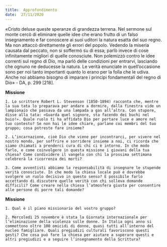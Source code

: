 ```yaml
---
title:  Approfondimento
date:  27/11/2020
---
```


«Cristo deluse queste speranze di grandezza terrena. Nel sermone sul monte cercò di eliminare quelle idee che erano frutto di un falso insegnamento e far conoscere ai suoi uditori la natura esatta del suo regno. Ma non attaccò direttamente gli errori del popolo. Vedendo la miseria causata dal peccato, non si soffermò su di essa; parlò invece di cose infinitamente migliori di quelle conosciute. Non polemizzò contro le idee correnti sul regno di Dio, ma parlò delle condizioni per entrarvi, lasciando che ognuno ne deducesse la natura. Le verità enunciate in quell’occasione sono per noi tanto importanti quanto lo erano per la folla che le udiva. Anche noi abbiamo bisogno di imparare i princìpi fondamentali del regno di Dio» - DA, p. 299 [218].

**Missione**

`1.	Lo scrittore Robert L. Stevenson (1850-1894) racconta che, mentre la sua tata lo preparava per andare a dormire, dalla finestra vide un lampionaio che passava da una lampada a gas all’altra. Con stupore, disse alla tata: «Guarda quel signore, sta facendo dei buchi nel buio!». Quale ruolo ti ha affidato Dio per portare luce e amore nel tuo contesto? Se non hai le idee chiare, parlane coi membri del tuo gruppo; cosa potreste fare insieme?`

`2.	L’incarnazione, cioè Dio che viene per incontrarci, per vivere nel nostro mondo, per soffrire e sorridere insieme a noi, ci ricorda che siamo chiamati a prenderci cura di chi ci è intorno. In che modo farlo, e come coinvolgere in questa missione i giovani della tua chiesa? Come condividere il vangelo con chi la prossima settimana celebrerà la ricorrenza dei morti?`

`3.	Come avventisti abbiamo la responsabilità di insegnare le stupende verità conosciute. In che modo la chiesa locale può e dovrebbe svolgere un ruolo decisivo in questo senso? È possibile farlo accettando di discutere quelle verità con chi solleva domande difficili? Come creare nella chiesa l’atmosfera giusta per consentire alle persone di porre tali domande?`

**Missione**

`1.	Qual è il piano missionario del vostro gruppo?`

`2.	Mercoledì 25 novembre è stata la Giornata internazionale per l’eliminazione della violenza sulle donne. In Italia ogni anno si commettono oltre 100 omicidi di donne, quasi tutti all’interno del nucleo famigliare. Quali pregiudizi culturali favoriscono questi gesti? Che cosa può fare la chiesa per aiutare a superare questi e altri pregiudizi e a seguire l’insegnamento della Scrittura?`